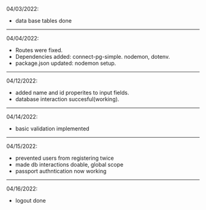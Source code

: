 04/03/2022:
- data base tables done
----------------------
04/04/2022:
- Routes were fixed.
- Dependencies added: connect-pg-simple. nodemon, dotenv.
- package.json updated: nodemon setup.
----------------------
04/12/2022:
 - added name and id properites to input fields.
- database interaction succesful(working).
----------------------
04/14/2022:
- basic validation implemented
----------------------
04/15/2022:
- prevented users from registering twice
- made db interactions doable, global scope
- passport authntication now working
----------------------
04/16/2022:
- logout done